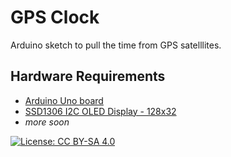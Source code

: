 GPS Clock
===

Arduino sketch to pull the time from GPS satelllites.

Hardware Requirements
---

 - [Arduino Uno board](https://www.arduino.cc/en/Main/arduinoBoardUno/)
 - [SSD1306 I2C OLED Display - 128x32](https://www.adafruit.com/product/931)
 - *more soon*

[![License: CC BY-SA 4.0](https://licensebuttons.net/l/by-sa/4.0/80x15.png)](https://creativecommons.org/licenses/by-sa/4.0/)
